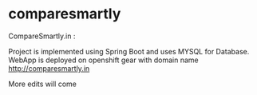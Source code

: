 # comparesmartly

CompareSmartly.in :

Project is implemented using Spring Boot and uses MYSQL for Database. WebApp is deployed on openshift gear with 
domain name http://comparesmartly.in

More edits will come
